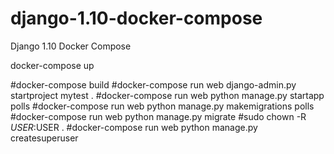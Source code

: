 # django-1.10-docker-compose
Django 1.10 Docker Compose


docker-compose up


#docker-compose build
#docker-compose run web django-admin.py startproject mytest .
#docker-compose run web python manage.py startapp polls
#docker-compose run web python manage.py makemigrations polls
#docker-compose run web python manage.py migrate
#sudo chown -R $USER:$USER .
#docker-compose run web python manage.py createsuperuser
